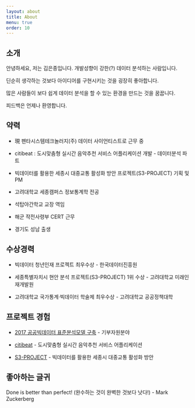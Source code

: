 ```yaml
---
layout: about
title: About
menu: true
order: 10
---
```


## 소개

안녕하세요, 저는 김은종입니다. 개발성향이 강한(?) 데이터 분석하는 사람입니다.

딘순히 생각하는 것보다 아이디어를 구현시키는 것을 굉장히 좋아합니다. 

많은 사람들이 보다 쉽게 데이터 분석을 할 수 있는 환경을 만드는 것을 꿈꿉니다.

피드백은 언제나 환영합니다.


## 약력

- 現 펜타시스템테크놀러지(주) 데이터 사이언티스트로 근무 중

- citibeat : 도시맞춤형 실시간 음악추천 서비스 어플리케이션 개발 - 데이터분석 파트

- 빅데이터를 활용한 세종시 대중교통 활성화 방안 프로젝트(S3-PROJECT) 기획 및 PM

- 고려대학교 세종캠퍼스 정보통계학 전공

- 석탑야간학교 교장 역임

- 해군 작전사령부 CERT 근무

- 경기도 성남 출생

## 수상경력

- 빅데이터 청년인재 프로젝트 최우수상 - 한국데이터진흥원

- 세종특별자치시 현안 분석 프로젝트(S3-PROJECT) 1위 수상 - 고려대학교 미래인재개발원

- 고려대학교 국가통계·빅데이터 학술제 최우수상 - 고려대학교 공공정책대학

## 프로젝트 경험

- [2017 공공빅데이터 표준분석모델 구축](http://datanet.co.kr/news/articleView.html?idxno=119642) - 기부자원분야

- [citibeat](https://vimeo.com/235217105) - 도시맞춤형 실시간 음악추천 서비스 어플리케이션

- [S3-PROJECT](http://rpubs.com/mclovin) - 빅데이터를 활용한 세종시 대중교통 활성화 방안


## 좋아하는 글귀

Done is better than perfect! (완수하는 것이 완벽한 것보다 낫다!) - Mark Zuckerberg